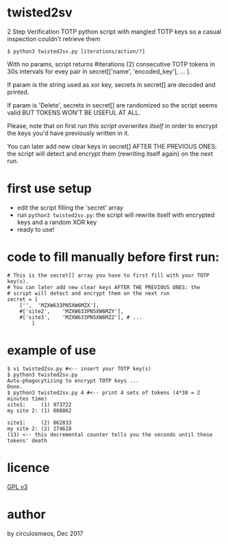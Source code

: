 # twisted2sv 

2 Step Verification TOTP python script with mangled TOTP keys
so a casual inspection couldn't retrieve them
 
    $ python3 twisted2sv.py [iterations/action/?]

With no params, script returns #iterations (2) consecutive TOTP tokens in 30s intervals for evey pair in secret[['name', 'encoded_key'], ... ].

If param is the string used as xor key, secrets in secret[] are decoded and printed.
    
If param is 'Delete', secrets in secret[] are randomized so the script seems valid BUT TOKENS WON'T BE USEFUL AT ALL.
    
Please, note that on first run *this script overwrites itself* in order to encrypt the keys you'd have previously written in it.
    
You can later add new clear keys in secret[] AFTER THE PREVIOUS ONES: the script will detect and encrypt them (rewriting itself again) on the next run.

# first use setup

* edit the script filling the 'secret' array
* run `python3 twisted2sv.py`: the script will rewrite itself with encrypted keys and a random XOR key
* ready to use!

# code to fill manually before first run:
    # This is the secret[] array you have to first fill with your TOTP key(s).
    # You can later add new clear keys AFTER THE PREVIOUS ONES: the
    # script will detect and encrypt them on the next run
    secret = [
        ['',  'MZXW633PN5XW6MZX'], 
        #['site2',    'MZXW633PN5XW6MZY'],
        #['site3',    'MZXW633PN5XW6MZZ'], # ...
            ]

# example of use

    $ vi twisted2sv.py #<-- insert your TOTP key(s)
    $ python3 twisted2sv.py
    Auto-phagocytizing to encrypt TOTP keys ...
    Done.
    $ python3 twisted2sv.py 4 #<-- print 4 sets of tokens (4*30 = 2 minutes time) 
    site1:     (1) 973722 
    my site 2: (1) 008862 

    site1:     (2) 862833 
    my site 2: (2) 274628 
    (13) <-- this decremental counter tells you the seconds until these tokens' death

# licence
[GPL v3](https://www.gnu.org/licenses/gpl-3.0.en.html)

# author
by circulosmeos, Dec 2017
